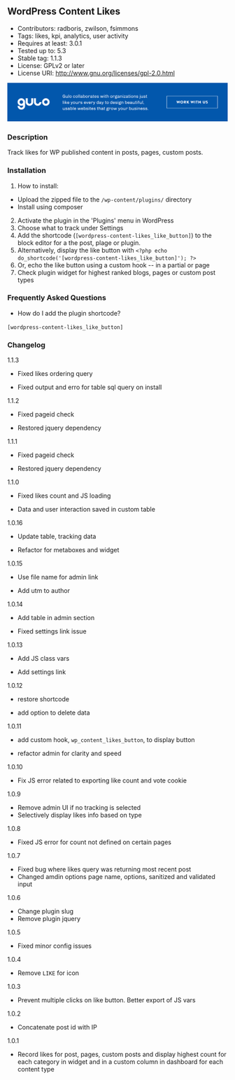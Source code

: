 
## WordPress Content Likes ##

* Contributors: radboris, zwilson, fsimmons
* Tags: likes, kpi, analytics, user activity
* Requires at least: 3.0.1
* Tested up to: 5.3
* Stable tag: 1.1.3
* License: GPLv2 or later
* License URI: http://www.gnu.org/licenses/gpl-2.0.html


<a href="https://www.gulosolutions.com/?utm_source=github&utm_medium=website&utm_campaign=links">![Image](https://github.com/GuloSolutions/wp-content-likes/blob/master/public/images/banner-github.png)</a>


### Description ###

Track likes for WP published content in posts, pages, custom posts.

### Installation ###

1. How to install:

  * Upload the zipped file to the `/wp-content/plugins/` directory
  * Install using composer

2. Activate the plugin in the 'Plugins' menu in WordPress
3. Choose what to track under Settings
4. Add the shortcode (`[wordpress-content-likes_like_button]`) to the block editor for a the post, plage or plugin.
5. Alternatively, display the like button with `<?php echo do_shortcode('[wordpress-content-likes_like_button]'); ?>`
6. Or, echo the like button using a custom hook -- <?php echo wp_content_likes_button(); ?> in a partial or page
7. Check plugin widget for highest ranked blogs, pages or custom post types

### Frequently Asked Questions ###

* How do I add the plugin shortcode?

`[wordpress-content-likes_like_button]`

### Changelog ###


1.1.3

* Fixed likes ordering query

* Fixed output and erro for table sql query on install

1.1.2

* Fixed pageid check

* Restored jquery dependency

1.1.1

* Fixed pageid check

* Restored jquery dependency

1.1.0

* Fixed likes count and JS loading

* Data and user interaction saved in custom table

1.0.16

* Update table, tracking data

* Refactor for metaboxes and widget

1.0.15

* Use file name for admin link

* Add utm to author

1.0.14

* Add table in admin section

* Fixed settings link issue

1.0.13

* Add JS class vars

* Add settings link

1.0.12

* restore shortcode

* add option to delete data

1.0.11

* add custom hook, `wp_content_likes_button`, to display button

* refactor admin for clarity and speed

1.0.10

* Fix JS error related to exporting like count and vote cookie

1.0.9

* Remove admin UI if no tracking is selected
* Selectively  display likes info based on type

1.0.8

* Fixed JS error for count not defined on certain pages

1.0.7

* Fixed bug where likes query was returning most recent post
* Changed amdin options page name, options, sanitized and validated input

1.0.6

* Change plugin slug
* Remove plugin jquery

1.0.5

* Fixed minor config issues

1.0.4

* Remove `LIKE` for icon

1.0.3

* Prevent multiple clicks on like button. Better export of JS vars

1.0.2

* Concatenate post id with IP

1.0.1

* Record likes for post, pages, custom posts and display highest count for each category in widget and in a custom column in dashboard for each content type
